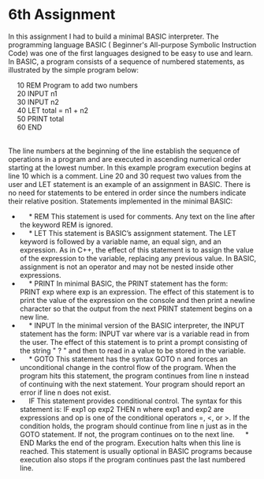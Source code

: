 # 6th Assignment


In this assignment I had to build a minimal BASIC interpreter. The programming language BASIC ( Beginner's All-purpose Symbolic Instruction Code) was one of the first languages designed to be easy to use and learn. In BASIC, a program consists of a sequence of numbered statements, as illustrated by the simple program below:
<br>

&emsp; 10 REM Program to add two numbers  
&emsp; 20 INPUT n1  
&emsp; 30 INPUT n2  
&emsp; 40 LET total = n1 + n2  
&emsp; 50 PRINT total  
&emsp; 60 END  
<br>

The line numbers at the beginning of the line establish the sequence of operations in a program and are executed in ascending numerical order starting at the lowest number. In this example program execution begins at line 10 which is a comment. Line 20 and 30 request two values from the user and LET statement is an example of an assignment in BASIC. There is no need for statements to be entered in order since the numbers indicate their relative position. Statements implemented in the minimal BASIC:
<br>

* &emsp; * REM This statement is used for comments. Any text on the line after the keyword 
REM is ignored.  
* &emsp; * LET This statement is BASIC’s assignment statement. The LET keyword is 
followed by a variable name, an equal sign, and an expression. As in C++, the 
effect of this statement is to assign the value of the expression to the variable, 
replacing any previous value. In BASIC, assignment is not an operator and 
may not be nested inside other expressions.  
* &emsp; * PRINT In minimal BASIC, the PRINT statement has the form:  
PRINT exp where exp is an expression. The effect of this statement is to print the value of 
the expression on the console and then print a newline character so that the 
output from the next PRINT statement begins on a new line.  
* &emsp; * INPUT In the minimal version of the BASIC interpreter, the INPUT statement has the 
form: INPUT var where var is a variable read in from the user. The effect of this statement is to 
print a prompt consisting of the string " ? " and then to read in a value to be 
stored in the variable.
* &emsp; * GOTO This statement has the syntax
GOTO n and forces an unconditional change in the control flow of the program. When 
the program hits this statement, the program continues from line n instead of 
continuing with the next statement. Your program should report an error if 
line n does not exist.  
* &emsp;  IF This statement provides conditional control. The syntax for this statement is:
IF exp1 op exp2 THEN n where exp1 and exp2 are expressions and op is one of the conditional operators 
=, <, or >. If the condition holds, the program should continue from line n just 
as in the GOTO statement. If not, the program continues on to the next line.
&emsp; * END Marks the end of the program. Execution halts when this line is reached. This 
statement is usually optional in BASIC programs because execution also stops 
if the program continues past the last numbered line.


